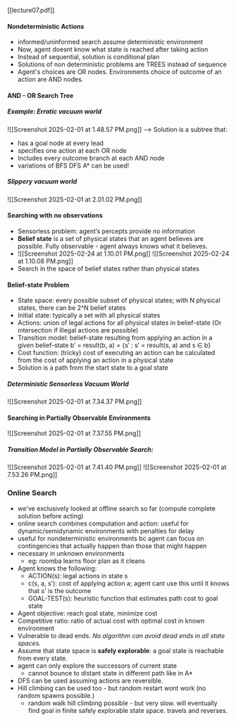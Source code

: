 [[lecture07.pdf]]
#### Nondeterministic Actions
- informed/uninformed search assume deterministic environment
- Now, agent doesnt know what state is reached after taking action
- Instead of sequential, solution is conditional plan
- Solutions of non deterministic problems are TREES instead of sequence
- Agent's choices are OR nodes. Environments choice of outcome of an action are AND nodes.
#### AND - OR Search Tree
##### Example: Erratic vacuum world
![[Screenshot 2025-02-01 at 1.48.57 PM.png]]
--> Solution is a subtree that:
- has a goal node at every lead
- specifies one action at each OR node
- Includes every outcome branch at each AND node
- variations of BFS DFS A* can be used!
##### Slippery vacuum world
![[Screenshot 2025-02-01 at 2.01.02 PM.png]]

#### Searching with no observations
- Sensorless problem: agent’s percepts provide no information 
- **Belief state** is a set of physical states that an agent believes are possible. Fully observable - agent always knows what it believes.
- ![[Screenshot 2025-02-24 at 1.10.01 PM.png]] ![[Screenshot 2025-02-24 at 1.10.08 PM.png]]
- Search in the space of belief states rather than physical states
#### Belief-state Problem
- State space: every possible subset of physical states; with N physical states, there can be 2^N belief states 
- Initial state: typically a set with all physical states 
- Actions: union of legal actions for all physical states in belief-state (Or intersection if illegal actions are possible) 
- Transition model: belief-state resulting from applying an action in a given belief-state b′ = result(b, a) = {s′ : s′ = result(s, a) and s ∈ b} 
- Cost function: (tricky) cost of executing an action can be calculated from the cost of applying an action in a physical state 
- Solution is a path from the start state to a goal state
##### Deterministic Sensorless Vacuum World
![[Screenshot 2025-02-01 at 7.34.37 PM.png]]

#### Searching in Partially Observable Environments
![[Screenshot 2025-02-01 at 7.37.55 PM.png]]
##### Transition Model in Partially Observable Search:
![[Screenshot 2025-02-01 at 7.41.40 PM.png]]
![[Screenshot 2025-02-01 at 7.53.26 PM.png]]

### Online Search
- we've exclusively looked at offline search so far (compute complete solution before acting)
- online search combines computation and action: useful for dynamic/semidynamic environments with penalties for delay
- useful for nondeterministic environments bc agent can focus on contingencies that actually happen than those that might happen
- necessary in unknown environments
	- eg: roomba learns floor plan as it cleans
- Agent knows the following:
	- ACTION(s): legal actions in state s
	- c(s, a, s'): cost of applying action a; agent cant use this until it knows that s' is the outcome
	- GOAL-TEST(s): heuristic function that estimates path cost to goal state
- Agent objective: reach goal state, minimize cost
- Competitive ratio: ratio of actual cost with optimal cost in known environment
- Vulnerable to dead ends. *No algorithm can avoid dead ends in all state spaces.*
- Assume that state space is **safely explorable**: a goal state is reachable from every state.
- agent can only explore the successors of current state
	- cannot bounce to distant state in different path like in A*
- DFS can be used assuming actions are reversible.
- Hill climbing can be used too - but random restart wont work (no random spawns possible.)
	- random walk hill climbing possible - but very slow. will eventually find goal in finite safely explorable state space. travels and reverses.


